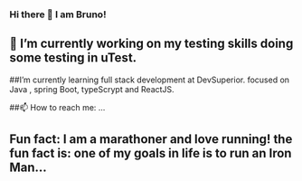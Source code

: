 ### Hi there 👋 I am Bruno!



## 🔭 I’m currently working on my testing skills doing some testing in uTest.
##I’m currently learning full stack development at DevSuperior. focused on Java , spring Boot, typeScrypt and ReactJS.

##📫 How to reach me: ...

## Fun fact: I am a marathoner and love running! the fun fact is: one of my goals in life is to run an Iron Man... 

